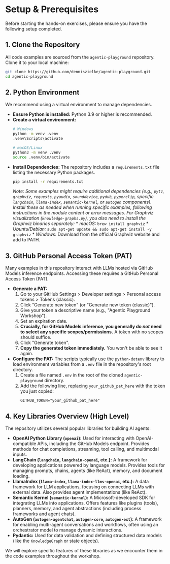# Setup & Prerequisites

Before starting the hands-on exercises, please ensure you have the following setup completed.

## 1. Clone the Repository

All code examples are sourced from the `agentic-playground` repository. Clone it to your local machine:

```bash
git clone https://github.com/denniszielke/agentic-playground.git
cd agentic-playground
```

## 2. Python Environment

We recommend using a virtual environment to manage dependencies.

*   **Ensure Python is installed:** Python 3.9 or higher is recommended.
*   **Create a virtual environment:**
    ```bash
    # Windows
    python -m venv .venv
    .venv\Scripts\activate

    # macOS/Linux
    python3 -m venv .venv
    source .venv/bin/activate
    ```
*   **Install Dependencies:** The repository includes a `requirements.txt` file listing the necessary Python packages.
    ```bash
    pip install -r requirements.txt
    ```
    *Note: Some examples might require additional dependencies (e.g., `pytz`, `graphviz`, `requests`, `pyaudio`, `sounddevice`, `pydub`, `pyperclip`, specific `langchain`, `llama-index`, `semantic-kernel`, or `autogen` components). Install these as needed when running specific examples, following instructions in the module content or error messages.* 
    *For Graphviz visualization (`knowledge-graphs.py`), you also need to install the Graphviz binaries separately:* 
        *   *macOS:* `brew install graphviz`
        *   *Ubuntu/Debian:* `sudo apt-get update && sudo apt-get install -y graphviz`
        *   *Windows:* Download from the official Graphviz website and add to PATH.

## 3. GitHub Personal Access Token (PAT)

Many examples in this repository interact with LLMs hosted via GitHub Models inference endpoints. Accessing these requires a GitHub Personal Access Token (PAT).

*   **Generate a PAT:**
    1.  Go to your GitHub Settings > Developer settings > Personal access tokens > Tokens (classic).
    2.  Click "Generate new token" (or "Generate new token (classic)").
    3.  Give your token a descriptive name (e.g., "Agentic Playground Workshop").
    4.  Set an expiration date.
    5.  **Crucially, for GitHub Models inference, you generally do *not* need to select any specific scopes/permissions.** A token with no scopes should suffice.
    6.  Click "Generate token".
    7.  **Copy the generated token immediately.** You won't be able to see it again.
*   **Configure the PAT:** The scripts typically use the `python-dotenv` library to load environment variables from a `.env` file in the repository's root directory.
    1.  Create a file named `.env` in the root of the cloned `agentic-playground` directory.
    2.  Add the following line, replacing `your_github_pat_here` with the token you just copied:
        ```
        GITHUB_TOKEN="your_github_pat_here"
        ```

## 4. Key Libraries Overview (High Level)

The repository utilizes several popular libraries for building AI agents:

*   **OpenAI Python Library (`openai`):** Used for interacting with OpenAI-compatible APIs, including the GitHub Models endpoint. Provides methods for chat completions, streaming, tool calling, and multimodal inputs.
*   **LangChain (`langchain`, `langchain-openai`, etc.):** A framework for developing applications powered by language models. Provides tools for managing prompts, chains, agents (like ReAct), memory, and document loading.
*   **LlamaIndex (`llama-index`, `llama-index-llms-openai`, etc.):** A data framework for LLM applications, focusing on connecting LLMs with external data. Also provides agent implementations (like ReAct).
*   **Semantic Kernel (`semantic-kernel`):** A Microsoft-developed SDK for integrating LLMs into applications. Offers features like plugins (tools), planners, memory, and agent abstractions (including process frameworks and agent chats).
*   **AutoGen (`autogen-agentchat`, `autogen-core`, `autogen-ext`):** A framework for enabling multi-agent conversations and workflows, often using an orchestrator model to manage dynamic interactions.
*   **Pydantic:** Used for data validation and defining structured data models (like the `KnowledgeGraph` or state objects).

We will explore specific features of these libraries as we encounter them in the code examples throughout the workshop.

